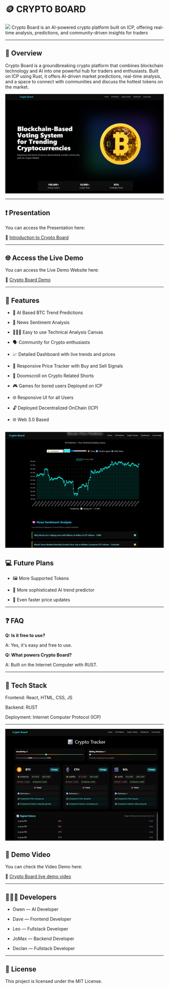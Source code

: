 # 🪙 CRYPTO BOARD

![](Homepage.png)
Crypto Board is an AI-powered crypto platform built on ICP, offering real-time analysis, predictions, and community-driven insights for traders

---

## 📱 Overview

Crypto Board is a groundbreaking crypto platform that combines blockchain technology and AI into one powerful hub for traders and enthusiasts. Built on ICP using Rust, it offers AI-driven market predictions, real-time analysis, and a space to connect with communities and discuss the hottest tokens on the market.

![](homepage.jpg)

---

## ❗ Presentation

You can access the Presentation here:

🔗 [Introduction to Crypto Board](https://drive.google.com/file/d/15VX4U0Ab3zrX80sNkZdLg6MwdMerfv7-/view?usp=sharing)

---

## 🌐 Access the Live Demo

You can access the Live Demo Website here:

🔗 [Crypto Board Demo](https://pvbkg-eaaaa-aaaao-a4lsa-cai.icp0.io/)

---

## 🚀 Features

- 🤖 AI Based BTC Trend Predictions

- 📰 News Sentiment Analysis

- 🧑🏻‍💻 Easy to use Technical Analysis Canvas

- 🗣️ Community for Crypto enthusiasts

- 📈 Detailed Dashboard with live trends and prices

- 💸 Responsive Price Tracker with Buy and Sell Signals

- 📱 Doomscroll on Crypto Related Shorts

- 🎮 Games for bored users Deployed on ICP

- 🌐 Responsive UI for all Users

- 🔓 Deployed Decentralized OnChain (ICP)

- 🌐 Web 3.0 Based
  
![](ai.jpg)
---

## 💻 Future Plans

- 🖼️ More Supported Tokens

- 🔨 More sophisticated AI trend predictor

- 🌻 Even faster price updates

---

## ❓ FAQ

**Q: Is it free to use?**

A: Yes, it's easy and free to use.

**Q: What powers Crypto Board?**

A: Built on the Internet Computer with RUST.

---

## 🤖 Tech Stack

Frontend: React, HTML, CSS, JS

Backend: RUST

Deployment: Internet Computer Protocol (ICP)

---
![](track.jpg)

## 🔴 Demo Video

You can check the Video Demo here:

🔗 [Crypto Board live demo video](https://youtu.be/7EkBTHwwPp8?si=pLQkmJvnYSrcpj2y)

---

## 👷🏻‍♂️ Developers

- Owen — AI Developer

- Dave — Frontend Developer

- Leo — Fullstack Developer

- JoMax — Backend Developer

- Declan — Fullstack Developer

---

## 🔧 License

This project is licensed under the MIT License.
